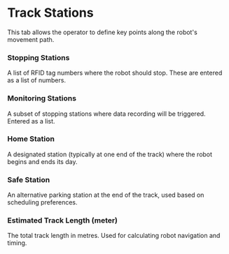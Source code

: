 # Track Stations

This tab allows the operator to define key points along the robot's movement path.

### Stopping Stations
A list of RFID tag numbers where the robot should stop. These are entered as a list of numbers.

### Monitoring Stations
A subset of stopping stations where data recording will be triggered. Entered as a list.

### Home Station
A designated station (typically at one end of the track) where the robot begins and ends its day.

### Safe Station
An alternative parking station at the end of the track, used based on scheduling preferences.

### Estimated Track Length (meter)
The total track length in metres. Used for calculating robot navigation and timing.
